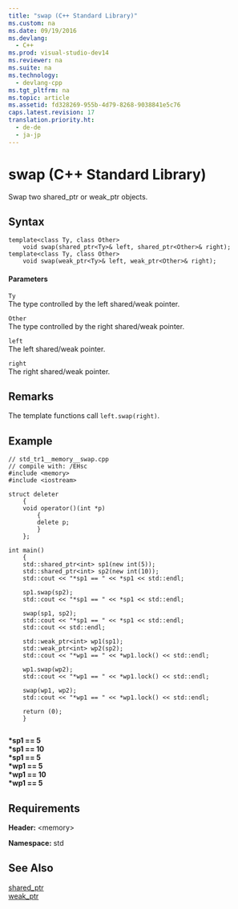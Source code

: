 ```yaml
---
title: "swap (C++ Standard Library)"
ms.custom: na
ms.date: 09/19/2016
ms.devlang: 
  - C++
ms.prod: visual-studio-dev14
ms.reviewer: na
ms.suite: na
ms.technology: 
  - devlang-cpp
ms.tgt_pltfrm: na
ms.topic: article
ms.assetid: fd328269-955b-4d79-8268-9038841e5c76
caps.latest.revision: 17
translation.priority.ht: 
  - de-de
  - ja-jp
---
```

# swap (C++ Standard Library)
Swap two shared_ptr or weak_ptr objects.  
  
## Syntax  
  
```  
template<class Ty, class Other>  
    void swap(shared_ptr<Ty>& left, shared_ptr<Other>& right);  
template<class Ty, class Other>  
    void swap(weak_ptr<Ty>& left, weak_ptr<Other>& right);  
```  
  
#### Parameters  
 `Ty`  
 The type controlled by the left shared/weak pointer.  
  
 `Other`  
 The type controlled by the right shared/weak pointer.  
  
 `left`  
 The left shared/weak pointer.  
  
 `right`  
 The right shared/weak pointer.  
  
## Remarks  
 The template functions call `left.swap(right)`.  
  
## Example  
  
```  
// std_tr1__memory__swap.cpp   
// compile with: /EHsc   
#include <memory>   
#include <iostream>   
  
struct deleter   
    {   
    void operator()(int *p)   
        {   
        delete p;   
        }   
    };   
  
int main()   
    {   
    std::shared_ptr<int> sp1(new int(5));   
    std::shared_ptr<int> sp2(new int(10));   
    std::cout << "*sp1 == " << *sp1 << std::endl;   
  
    sp1.swap(sp2);   
    std::cout << "*sp1 == " << *sp1 << std::endl;   
  
    swap(sp1, sp2);   
    std::cout << "*sp1 == " << *sp1 << std::endl;   
    std::cout << std::endl;   
  
    std::weak_ptr<int> wp1(sp1);   
    std::weak_ptr<int> wp2(sp2);   
    std::cout << "*wp1 == " << *wp1.lock() << std::endl;   
  
    wp1.swap(wp2);   
    std::cout << "*wp1 == " << *wp1.lock() << std::endl;   
  
    swap(wp1, wp2);   
    std::cout << "*wp1 == " << *wp1.lock() << std::endl;   
  
    return (0);   
    }  
  
```  
  
 **\*sp1 == 5**  
**\*sp1 == 10**  
**\*sp1 == 5**  
**\*wp1 == 5**  
**\*wp1 == 10**  
**\*wp1 == 5**   
## Requirements  
 **Header:** <memory\>  
  
 **Namespace:** std  
  
## See Also  
 [shared_ptr](../vs140/shared_ptr-Class.md)   
 [weak_ptr](../vs140/weak_ptr-Class.md)